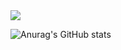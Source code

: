 <img src="https://capsule-render.vercel.app/api?type=waving&color=auto&height=200&section=header&text=Gyeong Don Github&fontSize=50" />


![Anurag's GitHub stats](https://github-readme-stats.vercel.app/api?username=doni3134&show_icons=true&theme=radical)
